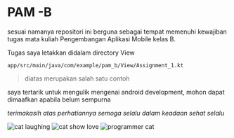 # PAM -B

sesuai namanya repositori ini berguna sebagai tempat memenuhi kewajiban tugas mata kuliah Pengembangan Aplikasi Mobile kelas B. 

Tugas saya letakkan didalam directory View
```
app/src/main/java/com/example/pam_b/View/Assignment_1.kt
```
>diatas merupakan salah satu contoh

saya tertarik untuk mengulik mengenai android development, mohon dapat dimaafkan apabila belum sempurna

_terimakasih atas perhatiannya semoga selalu dalam keadaan sehat selalu_

![cat laughing](https://media.giphy.com/media/v1.Y2lkPTc5MGI3NjExcXcyZmZpM2QyZHdlbDN0ZmlyaGFmcWM0djBsOG9jNzZ0MW43dGhqZiZlcD12MV9naWZzX3NlYXJjaCZjdD1n/qiMbLh4WHEZyw/giphy.gif)
![cat show love](https://media3.giphy.com/media/v1.Y2lkPTc5MGI3NjExaGJ6Mng5Mmt4MjlvbW1oM29wN3IybjQ2ZjhzYTdlbXlmbzZteDhibSZlcD12MV9pbnRlcm5hbF9naWZfYnlfaWQmY3Q9Zw/NfzERYyiWcXU4/giphy.gif)
![programmer cat](https://media.giphy.com/media/v1.Y2lkPWVjZjA1ZTQ3d2R5YXM0enE0eDY3dml3cXhkNDhoMHNsdGc3ZmJtNzJ5a3JrdXh1ZSZlcD12MV9naWZzX3NlYXJjaCZjdD1n/lJNoBCvQYp7nq/giphy.gif)
